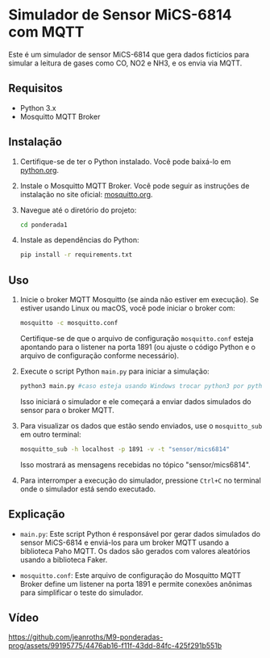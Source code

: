 # Simulador de Sensor MiCS-6814 com MQTT

Este é um simulador de sensor MiCS-6814 que gera dados fictícios para simular a leitura de gases como CO, NO2 e NH3, e os envia via MQTT.

## Requisitos

- Python 3.x
- Mosquitto MQTT Broker

## Instalação

1. Certifique-se de ter o Python instalado. Você pode baixá-lo em [python.org](https://www.python.org/).

2. Instale o Mosquitto MQTT Broker. Você pode seguir as instruções de instalação no site oficial: [mosquitto.org](https://mosquitto.org/download/).


3. Navegue até o diretório do projeto:

    ```bash
    cd ponderada1
    ```

5. Instale as dependências do Python:

    ```bash
    pip install -r requirements.txt
    ```

## Uso

1. Inicie o broker MQTT Mosquitto (se ainda não estiver em execução). Se estiver usando Linux ou macOS, você pode iniciar o broker com:

    ```bash
    mosquitto -c mosquitto.conf
    ```

    Certifique-se de que o arquivo de configuração `mosquitto.conf` esteja apontando para o listener na porta 1891 (ou ajuste o código Python e o arquivo de configuração conforme necessário).

2. Execute o script Python `main.py` para iniciar a simulação:

    ```bash
    python3 main.py #caso esteja usando Windows trocar python3 por python
    ```

    Isso iniciará o simulador e ele começará a enviar dados simulados do sensor para o broker MQTT.

3. Para visualizar os dados que estão sendo enviados, use o `mosquitto_sub` em outro terminal:

    ```bash
    mosquitto_sub -h localhost -p 1891 -v -t "sensor/mics6814" 
    ```

    Isso mostrará as mensagens recebidas no tópico "sensor/mics6814".

4. Para interromper a execução do simulador, pressione `Ctrl+C` no terminal onde o simulador está sendo executado.

## Explicação

- `main.py`: Este script Python é responsável por gerar dados simulados do sensor MiCS-6814 e enviá-los para um broker MQTT usando a biblioteca Paho MQTT. Os dados são gerados com valores aleatórios usando a biblioteca Faker.

- `mosquitto.conf`: Este arquivo de configuração do Mosquitto MQTT Broker define um listener na porta 1891 e permite conexões anônimas para simplificar o teste do simulador.


## Vídeo


https://github.com/jeanroths/M9-ponderadas-prog/assets/99195775/4476ab16-f11f-43dd-84fc-425f291b551b

